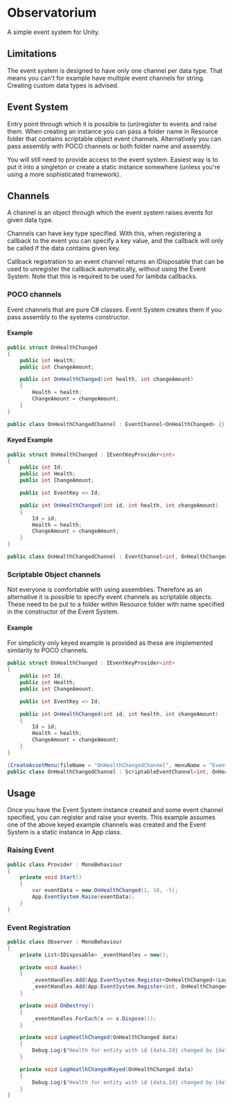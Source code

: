 # Observatorium

A simple event system for Unity.

## Limitations

The event system is designed to have only one channel per data type. That means you can't for example have multiple event channels for string. Creating custom data types is advised.

## Event System

Entry point through which it is possible to (un)register to events and raise them. When creating an instance you can pass a folder name in Resource folder that contains scriptable object event channels. Alternatively you can pass assembly with POCO channels or both folder name and assembly.

You will still need to provide access to the event system. Easiest way is to put it into a singleton or create a static instance somewhere (unless you're using a more sophisticated framework).

## Channels

A channel is an object through which the event system raises events for given data type.

Channels can have key type specified. With this, when registering a callback to the event you can specify a key value, and the callback will only be called if the data contains given key.

Callback registration to an event channel returns an IDisposable that can be used to unregister the callback automatically, without using the Event System. Note that this is required to be used for lambda callbacks.

### POCO channels

Event channels that are pure C# classes. Event System creates them if you pass assembly to the systems constructor.

#### Example
```csharp
public struct OnHealthChanged
{
    public int Health;
    public int ChangeAmount;

    public int OnHealthChanged(int health, int changeAmount)
    {
        Health = health;
        ChangeAmount = changeAmount;
    }
}

public class OnHealthChangedChannel : EventChannel<OnHealthChanged> {}
```

#### Keyed Example
```csharp
public struct OnHealthChanged : IEventKeyProvider<int>
{
    public int Id;
    public int Health;
    public int ChangeAmount;

    public int EventKey => Id;

    public int OnHealthChanged(int id, int health, int changeAmount)
    {
        Id = id;
        Health = health;
        ChangeAmount = changeAmount;
    }
}

public class OnHealthChangedChannel : EventChannel<int, OnHealthChanged> {}
```

### Scriptable Object channels

Not everyone is comfortable with using assemblies. Therefore as an alternative it is possible to specify event channels as scriptable objects. These need to be put to a folder within Resource folder with name specified in the constructor of the Event System.

#### Example

For simplicity only keyed example is provided as these are implemented similarily to POCO channels.
```csharp
public struct OnHealthChanged : IEventKeyProvider<int>
{
    public int Id;
    public int Health;
    public int ChangeAmount;

    public int EventKey => Id;

    public int OnHealthChanged(int id, int health, int changeAmount)
    {
        Id = id;
        Health = health;
        ChangeAmount = changeAmount;
    }
}

[CreateAssetMenu(fileName = "OnHealthChangedChannel", menuName = "Events/OnHealthChanged")]
public class OnHealthChangedChannel : ScriptableEventChannel<int, OnHealthChanged> {}
```

## Usage

Once you have the Event System instance created and some event channel specified, you can register and raise your events. This example assumes one of the above keyed example channels was created and the Event System is a static instance in App class.


### Raising Event
```csharp
public class Provider : MonoBehaviour
{
	private void Start()
    {
        var eventData = new OnHealthChanged(1, 10, -5);
        App.EventSystem.Raise(eventData);
    }
}
```

### Event Registration
```csharp
public class Observer : MonoBehaviour
{
    private List<IDisposable> _eventHandles = new();

    private void Awake()
    {
        _eventHandles.Add(App.EventSystem.Register<OnHealthChanged>(LogHeatlhChanged));
        _eventHandles.Add(App.EventSystem.Register<int, OnHealthChanged>(LogHeatlhChangedKeyed, 1));
    }

    private void OnDestroy()
    {
        _eventHandles.ForEach(x => x.Dispose());
    }

    private void LogHeatlhChanged(OnHealthChanged data)
    {
        Debug.Log($"Health for entity with id {data.Id} changed by {data.ChangeAmount} to {data.Health}.");
    }

    private void LogHeatlhChangedKeyed(OnHealthChanged data)
    {
        Debug.Log($"Health for entity with id {data.Id} changed by {data.ChangeAmount} to {data.Health}.");
    }
}
```